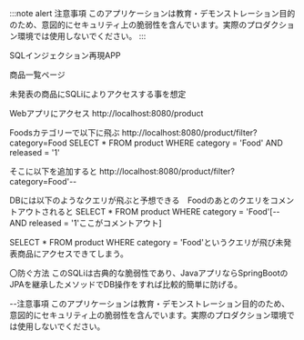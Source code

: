 :::note alert
注意事項
このアプリケーションは教育・デモンストレーション目的のため、意図的にセキュリティ上の脆弱性を含んでいます。実際のプロダクション環境では使用しないでください。
:::

SQLインジェクション再現APP

商品一覧ページ

未発表の商品にSQLiによりアクセスする事を想定

Webアプリにアクセス
http://localhost:8080/product

Foodsカテゴリーで以下に飛ぶ
http://localhost:8080/product/filter?category=Food
SELECT * FROM product WHERE category = 'Food' AND released = '1'

そこに以下を追加すると
http://localhost:8080/product/filter?category=Food'--

DBには以下のようなクエリが飛ぶと予想できる　Foodのあとのクエリをコメントアウトされると
SELECT * FROM product WHERE category = 'Food'[-- AND released = '1'ここがコメントアウト]

SELECT * FROM product WHERE category = 'Food'というクエリが飛び未発表商品にアクセスできてしまう。

〇防ぐ方法
このSQLiは古典的な脆弱性であり、JavaアプリならSpringBootのJPAを継承したメソッドでDB操作をすれば比較的簡単に防げる。

--注意事項
このアプリケーションは教育・デモンストレーション目的のため、意図的にセキュリティ上の脆弱性を含んでいます。実際のプロダクション環境では使用しないでください。


